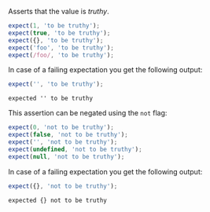 Asserts that the value is _truthy_.

```js
expect(1, 'to be truthy');
expect(true, 'to be truthy');
expect({}, 'to be truthy');
expect('foo', 'to be truthy');
expect(/foo/, 'to be truthy');
```

In case of a failing expectation you get the following output:

```js
expect('', 'to be truthy');
```

```output
expected '' to be truthy
```

This assertion can be negated using the `not` flag:

```js
expect(0, 'not to be truthy');
expect(false, 'not to be truthy');
expect('', 'not to be truthy');
expect(undefined, 'not to be truthy');
expect(null, 'not to be truthy');
```

In case of a failing expectation you get the following output:

```js
expect({}, 'not to be truthy');
```

```output
expected {} not to be truthy
```

